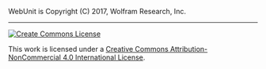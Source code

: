 WebUnit is Copyright (C) 2017, Wolfram Research, Inc.

---

[![Create Commons License](https://i.creativecommons.org/l/by-nc/4.0/88x31.png)](http://creativecommons.org/licenses/by-nc/4.0/)


This work is licensed under a [Creative Commons Attribution-NonCommercial 4.0 International License](http://creativecommons.org/licenses/by-nc/4.0/).

